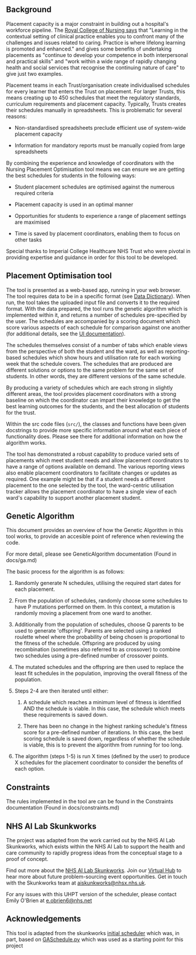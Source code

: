 ## Background
Placement capacity is a major constraint in building out a hospital's workforce pipeline. The [Royal College of Nursing says](https://www.ed.ac.uk/files/imports/fileManager/RCNHelpingStudentsgettheBestfromtheirPracticePlacements.pdf) that "Learning in the contextual setting of clinical practice enables you to confront many of the challenges and issues related to caring. Practice is where lifelong learning is promoted and enhanced." and gives some benefits of undertaking placements as "continue to develop your competence in both interpersonal and practical skills" and "work within a wide range of rapidly changing health and social services that recognise the continuing nature of care" to give just two examples.

Placement teams in each Trust/organisation create individualised schedules for every learner that enters the Trust on placement. For larger Trusts, this means creating up to 450 schedules that meet the regulatory standards, curriculum requirements and placement capacity.
Typically, Trusts creates their schedules manually in spreadsheets. This is problematic for several reasons:
- Non-standardised spreadsheets preclude efficient use of system-wide placement capacity

- Information for mandatory reports must be manually copied from large spreadsheets

By combining the experience and knowledge of coordinators with the Nursing Placement Optimisation tool means we can ensure we are getting the best schedules for students in the following ways:
- Student placement schedules are optimised against the numerous required criteria

- Placement capacity is used in an optimal manner

- Opportunities for students to experience a range of placement settings are maximised

- Time is saved by placement coordinators, enabling them to focus on other tasks

Special thanks to Imperial College Healthcare NHS Trust who were pivotal in providing expertise and guidance in order for this tool to be developed.

## Placement Optimisation tool

The tool is presented as a web-based app, running in your web browser. The tool requires data to be in a specific format (see [Data Dictionary](https://github.com/Emily-OBrien-NHS/skunkworks-nursing-placement-schedule-optimisation/blob/main/config/input_data_dictionary.json)). When run, the tool takes the uploaded input file and converts it to the required format. With the data prepared, the tool runs the genetic algorithm which is implemented within it, and returns a number of schedules pre-specified by the user. The schedules are accompanied by a scoring document which score various aspects of each schedule for comparison against one another (for additional details, see the [UI documentation](https://github.com/Emily-OBrien-NHS/skunkworks-nursing-placement-schedule-optimisation/blob/main/docs/UI.md)). 

The schedules themselves consist of a number of tabs which enable views from the perspective of both the student and the ward, as well as reporting-based schedules which show hours and utilisation rate for each working week that the schedule covers. The schedules that are produced are different solutions or options to the same problem for the same set of students. In other words, they are different versions of the same schedule.

By producing a variety of schedules which are each strong in slightly different areas, the tool provides placement coordinators with a strong baseline on which the coordinator can impart their knowledge to get the best learning outcomes for the students, and the best allocation of students for the trust.

Within the src code files (`src/`), the classes and functions have been given docstrings to provide more specific information around what each piece of functionality does. Please see there for additional information on how the algorithm works.

The tool has demonstrated a robust capability to produce varied sets of placements which meet student needs and allow placement coordinators to have a range of options available on demand. The various reporting views also enable placement coordinators to facilitate changes or updates as required. One example might be that if a student needs a different placement to the one selected by the tool, the ward-centric utilisation tracker allows the placement coordinator to have a single view of each ward's capability to support another placement student.

## Genetic Algorithm
This document provides an overview of how the Genetic Algorithm in this tool works, to provide an accesible point of reference when reviewing the code.

For more detail, please see GeneticAlgorithm documentation (Found in docs/ga.md)

The basic process for the algorithm is as follows:

1. Randomly generate N schedules, utilising the required start dates for 
   each placement.

2. From the population of schedules, randomly choose some schedules to have 
   P mutations performed on them. In this context, a mutation is randomly 
   moving a placement from one ward to another.

3. Additionally from the population of schedules, choose Q parents to be used
   to generate 'offspring'. Parents are selected using a ranked roulette wheel
   where the probability of being chosen is proportional to the fitness of the
   schedule. Offspring are produced by using recombination (sometimes also 
   referred to as crossover) to combine two schedules using a pre-defined
   number of crossover points.

4. The mutated schedules and the offspring are then used to replace the least
   fit schedules in the population, improving the overall fitness of the 
   population.

5. Steps 2-4 are then iterated until either:
    1. A schedule which reaches a minimum level of fitness is identified 
    AND the schedule is viable. In this case, the schedule which meets these 
    requirements is saved down.

    2. There has been no change in the highest ranking schedule's fitness score
    for a pre-defined number of iterations. In this case, the best scoring
    schedule is saved down, regardless of whether the schedule is viable, this
    is to prevent the algorithm from running for too long.

6. The algorithm (steps 1-5) is run X times (defined by the user) to produce 
   X schedules for the placement coordinator to consider the benefits of 
   each option.


## Constraints
The rules implemented in the tool are can be found in the Constraints documentation (Found in docs/constraints.md)

## NHS AI Lab Skunkworks
The project was adapted from the work carried out by the NHS AI Lab Skunkworks, which exists within the NHS AI Lab to support the health and care community to rapidly progress ideas from the conceptual stage to a proof of concept.

Find out more about the [NHS AI Lab Skunkworks](https://www.nhsx.nhs.uk/ai-lab/ai-lab-programmes/skunkworks/).
Join our [Virtual Hub](https://future.nhs.uk/connect.ti/system/text/register) to hear more about future problem-sourcing event opportunities.
Get in touch with the Skunkworks team at [aiskunkworks@nhsx.nhs.uk](aiskunkworks@nhsx.nhs.uk).

For any issues with this UHPT version of the scheduler, please contact Emily O'Brien at e.obrien6@nhs.net

## Acknowledgements
This tool is adapted from the skunkworks [initial scheduler](https://github.com/nhsx/skunkworks-nursing-placement-schedule-optimisation)
which was, in part, based on [GASchedule.py](https://github.com/mcychan/GASchedule.py) which was used as a starting point for this project

